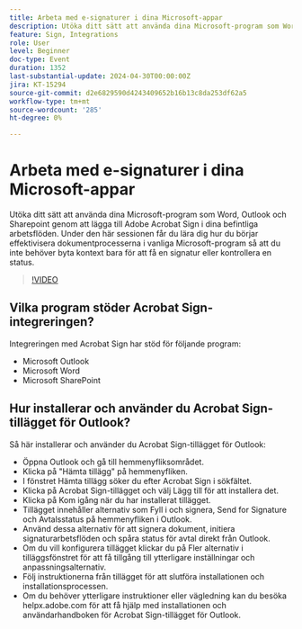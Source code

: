 ```yaml
---
title: Arbeta med e-signaturer i dina Microsoft-appar
description: Utöka ditt sätt att använda dina Microsoft-program som Word, Outlook och Sharepoint genom att lägga till Adobe Acrobat Sign i dina befintliga arbetsflöden.
feature: Sign, Integrations
role: User
level: Beginner
doc-type: Event
duration: 1352
last-substantial-update: 2024-04-30T00:00:00Z
jira: KT-15294
source-git-commit: d2e6829590d4243409652b16b13c8da253df62a5
workflow-type: tm+mt
source-wordcount: '285'
ht-degree: 0%

---
```



# Arbeta med e-signaturer i dina Microsoft-appar

Utöka ditt sätt att använda dina Microsoft-program som Word, Outlook och Sharepoint genom att lägga till Adobe Acrobat Sign i dina befintliga arbetsflöden. Under den här sessionen får du lära dig hur du börjar effektivisera dokumentprocesserna i vanliga Microsoft-program så att du inte behöver byta kontext bara för att få en signatur eller kontrollera en status.

>[!VIDEO](https://video.tv.adobe.com/v/3428185/?learn=on)

## Vilka program stöder Acrobat Sign-integreringen?

Integreringen med Acrobat Sign har stöd för följande program:

* Microsoft Outlook
* Microsoft Word
* Microsoft SharePoint

## Hur installerar och använder du Acrobat Sign-tillägget för Outlook?

Så här installerar och använder du Acrobat Sign-tillägget för Outlook:

* Öppna Outlook och gå till hemmenyfliksområdet.
* Klicka på &quot;Hämta tillägg&quot; på hemmenyfliken.
* I fönstret Hämta tillägg söker du efter Acrobat Sign i sökfältet.
* Klicka på Acrobat Sign-tillägget och välj Lägg till för att installera det.
* Klicka på Kom igång när du har installerat tillägget.
* Tillägget innehåller alternativ som Fyll i och signera, Send for Signature och Avtalsstatus på hemmenyfliken i Outlook.
* Använd dessa alternativ för att signera dokument, initiera signaturarbetsflöden och spåra status för avtal direkt från Outlook.
* Om du vill konfigurera tillägget klickar du på Fler alternativ i tilläggsfönstret för att få tillgång till ytterligare inställningar och anpassningsalternativ.
* Följ instruktionerna från tillägget för att slutföra installationen och installationsprocessen.
* Om du behöver ytterligare instruktioner eller vägledning kan du besöka helpx.adobe.com för att få hjälp med installationen och användarhandboken för Acrobat Sign-tillägget för Outlook.